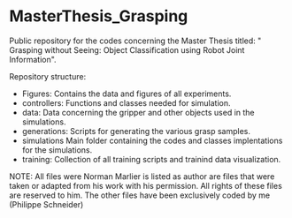 # MasterThesis_Grasping
Public repository for the codes concerning the Master Thesis titled: " Grasping without Seeing: Object Classification using Robot Joint Information". 

Repository structure: 
- Figures:        Contains the data and figures of all experiments.
- controllers:    Functions and classes needed for simulation.
- data:           Data concerning the gripper and other objects used in the simulations. 
- generations:    Scripts for generating the various grasp samples.
- simulations     Main folder containing the codes and classes implentations for the simulations. 
- training:       Collection of all training scripts and trainind data visualization.

NOTE: All files were Norman Marlier is listed as author are files that were taken or adapted from his work with his permission. All rights of these files are reserved to him. The other files have been exclusively coded by me (Philippe Schneider) 
